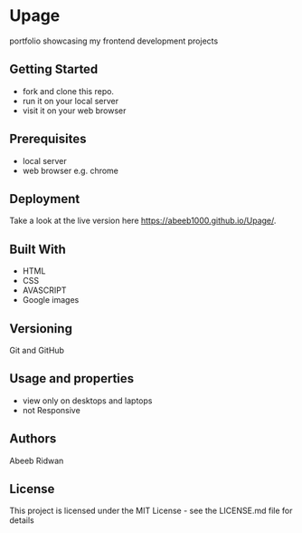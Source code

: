 # Upage
portfolio showcasing my frontend development projects

## Getting Started
- fork and clone this repo.
- run it on your local server
- visit it on your web browser

## Prerequisites
- local server
- web browser e.g. chrome

## Deployment
Take a look at the live version here  https://abeeb1000.github.io/Upage/.

## Built With
- HTML
- CSS
- AVASCRIPT
- Google images

## Versioning
Git and GitHub

## Usage and properties
- view only on desktops and laptops
- not  Responsive

## Authors
Abeeb Ridwan

## License
This project is licensed under the MIT License - see the LICENSE.md file for details
